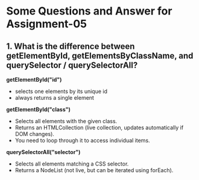# Some Questions and Answer for Assignment-05

## 1. What is the difference between getElementById, getElementsByClassName, and querySelector / querySelectorAll?

**getElementById("id")**

- selects one elements by its unique id
- always returns a single element

**getElementById("class")**

- Selects all elements with the given class.
- Returns an HTMLCollection (live collection, updates automatically if DOM changes).
- You need to loop through it to access individual items.

**querySelectorAll("selector")**

- Selects all elements matching a CSS selector.
- Returns a NodeList (not live, but can be iterated using forEach).
